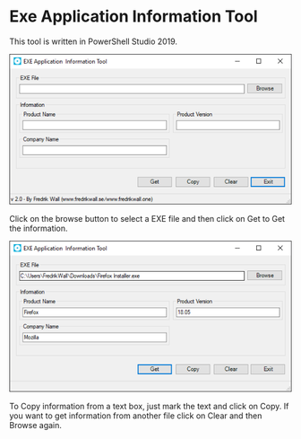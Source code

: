 # Exe Application Information Tool
This tool is written in PowerShell Studio 2019.

![alt text](https://github.com/FredrikWall/PowerShell/blob/master/EXE%20Application%20Information%20Tool/exeappinfo1.PNG?raw=true)

Click on the browse button to select a EXE file and then click on Get to Get the information.

![alt text](https://github.com/FredrikWall/PowerShell/blob/master/EXE%20Application%20Information%20Tool/exeappinfo.PNG?raw=true)

To Copy information from a text box, just mark the text and click on Copy.
If you want to get information from another file click on Clear and then Browse again.


